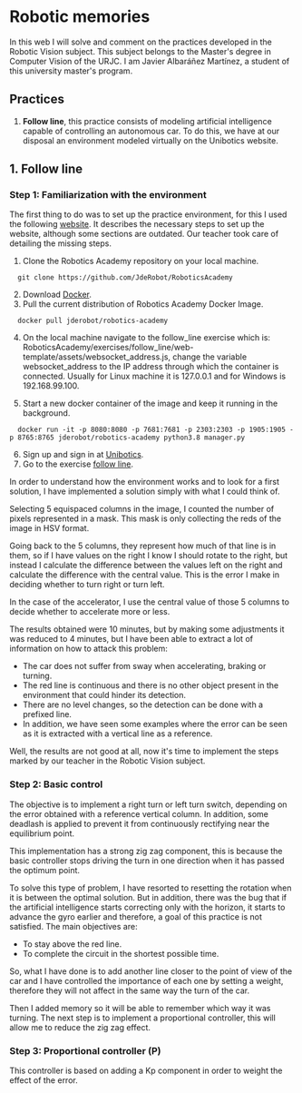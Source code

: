 # Robotic memories
In this web I will solve and comment on the practices developed in the Robotic Vision subject. This subject belongs to the Master's degree in Computer Vision of the URJC.
I am Javier Albaráñez Martínez, a student of this university master's program.

## Practices
1. **Follow line**, this practice consists of modeling artificial intelligence capable of controlling an autonomous car. To do this, we have at our disposal an environment modeled virtually on the Unibotics website.

## 1. Follow line

### Step 1: Familiarization with the environment
The first thing to do was to set up the practice environment, for this I used the following [website](https://jderobot.github.io/RoboticsAcademy/exercises/AutonomousCars/follow_line/). It describes the necessary steps to set up the website, although some sections are outdated. Our teacher took care of detailing the missing steps.

1. Clone the Robotics Academy repository on your local machine.
```
  git clone https://github.com/JdeRobot/RoboticsAcademy
```
2. Download [Docker](https://docs.docker.com/get-docker/).
3. Pull the current distribution of Robotics Academy Docker Image.
```
  docker pull jderobot/robotics-academy
```
4. On the local machine navigate to the follow_line exercise which is: RoboticsAcademy/exercises/follow_line/web-template/assets/websocket_address.js, change the variable websocket_address to the IP address through which the container is connected. Usually for Linux machine it is 127.0.0.1 and for Windows is 192.168.99.100.

5. Start a new docker container of the image and keep it running in the background.
```
  docker run -it -p 8080:8080 -p 7681:7681 -p 2303:2303 -p 1905:1905 -p 8765:8765 jderobot/robotics-academy python3.8 manager.py
```
6. Sign up and sign in at [Unibotics](https://unibotics.org/).
7. Go to the exercise [follow line](https://unibotics.org/academy/login?next=/academy/exercise/follow_line/).

In order to understand how the environment works and to look for a first solution, I have implemented a solution simply with what I could think of. 

Selecting 5 equispaced columns in the image, I counted the number of pixels represented in a mask. This mask is only collecting the reds of the image in HSV format. 

Going back to the 5 columns, they represent how much of that line is in them, so if I have values on the right I know I should rotate to the right, but instead I calculate the difference between the values left on the right and calculate the difference with the central value. This is the error I make in deciding whether to turn right or turn left.

In the case of the accelerator, I use the central value of those 5 columns to decide whether to accelerate more or less.

The results obtained were 10 minutes, but by making some adjustments it was reduced to 4 minutes, but I have been able to extract a lot of information on how to attack this problem:
- The car does not suffer from sway when accelerating, braking or turning.
- The red line is continuous and there is no other object present in the environment that could hinder its detection.
- There are no level changes, so the detection can be done with a prefixed line.
- In addition, we have seen some examples where the error can be seen as it is extracted with a vertical line as a reference.

Well, the results are not good at all, now it's time to implement the steps marked by our teacher in the Robotic Vision subject.

### Step 2: Basic control
The objective is to implement a right turn or left turn switch, depending on the error obtained with a reference vertical column. In addition, some deadlash is applied to prevent it from continuously rectifying near the equilibrium point.

This implementation has a strong zig zag component, this is because the basic controller stops driving the turn in one direction when it has passed the optimum point.

To solve this type of problem, I have resorted to resetting the rotation when it is between the optimal solution. But in addition, there was the bug that if the artificial intelligence starts correcting only with the horizon, it starts to advance the gyro earlier and therefore, a goal of this practice is not satisfied. The main objectives are:

- To stay above the red line.
- To complete the circuit in the shortest possible time.

So, what I have done is to add another line closer to the point of view of the car and I have controlled the importance of each one by setting a weight, therefore they will not affect in the same way the turn of the car.

Then I added memory so it will be able to remember which way it was turning. The next step is to implement a proportional controller, this will allow me to reduce the zig zag effect.

### Step 3: Proportional controller (P)
This controller is based on adding a Kp component in order to weight the effect of the error.
